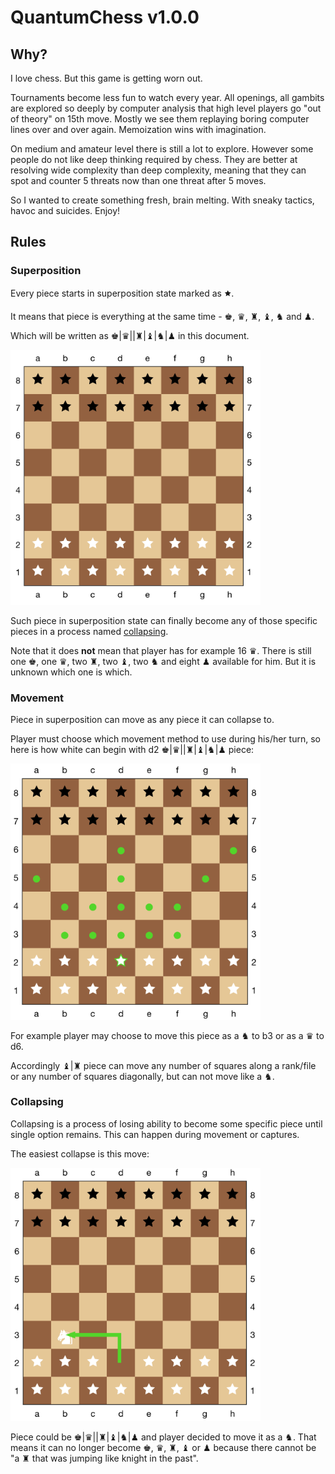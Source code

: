 # QuantumChess v1.0.0

## Why?

I love chess. But this game is getting worn out.

Tournaments become less fun to watch every year. All openings, all gambits are explored so deeply by computer analysis that high level players go "out of theory" on 15th move. Mostly we see them replaying boring computer lines over and over again. Memoization wins with imagination.

On medium and amateur level there is still a lot to explore. However some people do not like deep thinking required by chess. They are better at resolving wide complexity than deep complexity, meaning that they can spot and counter 5 threats now than one threat after 5 moves.

So I wanted to create something fresh, brain melting. With sneaky tactics, havoc and suicides. Enjoy!

## Rules

### Superposition

Every piece starts in superposition state marked as 🟊.

It means that piece is everything at the same time - ♚, ♛, ♜, ♝, ♞ and ♟︎.

Which will be written as ♚|♛||♜|♝|♞|♟︎ in this document.

<img src="/positions/rules-superposition-1.png" width="400">

Such piece in superposition state can finally become any of those specific pieces in a process named [collapsing](#collapsing).

Note that it does **not** mean that player has for example 16 ♛. There is still one ♚, one ♛, two ♜, two ♝, two ♞ and eight ♟︎ available for him. But it is unknown which one is which.

### Movement

Piece in superposition can move as any piece it can collapse to.

Player must choose which movement method to use during his/her turn, so here is how white can begin with d2 ♚|♛||♜|♝|♞|♟︎ piece:

<img src="/positions/rules-movement-1.png" width="400">

For example player may choose to move this piece as a ♞ to b3 or as a ♛ to d6.

Accordingly ♝|♜ piece can move any number of squares along a rank/file or any number of squares diagonally, but can not move like a ♞.

### Collapsing

Collapsing is a process of losing ability to become some specific piece until single option remains. This can happen during movement or captures.

The easiest collapse is this move:

<img src="/positions/rules-collapsing-1.png" width="400">

Piece could be ♚|♛||♜|♝|♞|♟︎ and player decided to move it as a ♞. That means it can no longer become ♚, ♛, ♜, ♝ or ♟︎ because there cannot be "a ♜ that was jumping like knight in the past".


